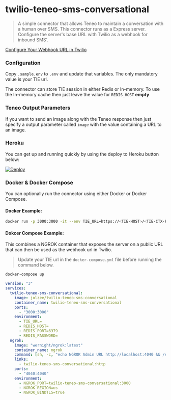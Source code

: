# twilio-teneo-sms-conversational

> A simple connector that allows Teneo to maintain a conversation with a human over SMS. This connector runs as a Express server. Configure the server's base URL with Twilio as a webhook for inbound SMS'.

[Configure Your Webhook URL in Twilio](https://www.twilio.com/docs/sms/tutorials/how-to-receive-and-reply-node-js#configure-your-webhook-url)

### Configuration

Copy `.sample.env` to `.env` and update that variables. The only mandatory value is your TIE url.

The connector can store TIE session in either Redis or In-memory. To use the In-memory cache then just leave the value for `REDIS_HOST` **empty**

### Teneo Output Parameters

If you want to send an image along with the Teneo response then just specify a output parameter called `image` with the value containing a URL to an image.

### Heroku

You can get up and running quickly by using the deploy to Heroku button below:

[![Deploy](https://www.herokucdn.com/deploy/button.svg)](https://heroku.com/deploy?template=https://github.com/jolzee/twilio-teneo-sms-conversational)

### Docker & Docker Compose

You can optionally run the connector using either Docker or Docker Compose.

#### Docker Example:

```sh
docker run -p 3000:3000 -it --env TIE_URL=https://<TIE-HOST>/<TIE-CTX-PATH>/ jolzee/twilio-teneo-sms-conversational:latest
```

#### Dokcer Compose Example:

This combines a NGROK container that exposes the server on a public URL that can then be used as the webhook url in Twilio.

> Update your TIE url in the `docker-compose.yml` file before running the command below.

```sh
docker-compose up
```

```yml
version: "3"
services:
  twilio-teneo-sms-conversational:
    image: jolzee/twilio-teneo-sms-conversational
    container_name: twilio-teneo-sms-conversational
    ports:
      - "3000:3000"
    environment:
      - TIE_URL=
      - REDIS_HOST=
      - REDIS_PORT=6379
      - REDIS_PASSWORD=
  ngrok:
    image: "wernight/ngrok:latest"
    container_name: ngrok
    command: [sh, -c, "echo NGROK Admin URL http://localhost:4040 && /entrypoint.sh"]
    links:
      - twilio-teneo-sms-conversational:http
    ports:
      - "4040:4040"
    environment:
      - NGROK_PORT=twilio-teneo-sms-conversational:3000
      - NGROK_REGION=us
      - NGROK_BINDTLS=true
```
